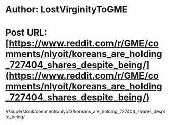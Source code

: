 # Author: LostVirginityToGME
# Post URL: [https://www.reddit.com/r/GME/comments/nlyoit/koreans_are_holding_727404_shares_despite_being/](https://www.reddit.com/r/GME/comments/nlyoit/koreans_are_holding_727404_shares_despite_being/)


/r/Superstonk/comments/nlyo13/koreans_are_holding_727404_shares_despite_being/